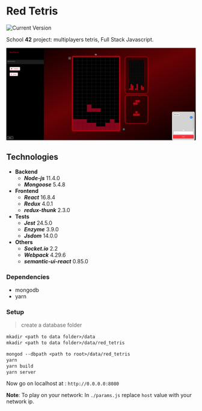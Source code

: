 # Red Tetris
![Current Version](https://img.shields.io/badge/version-0.1.1-green.svg)

School **42** project: multiplayers tetris, Full Stack Javascript.

![red tetris](./img/multi_in_game.png)

## Technologies
* **Backend**
    * **_Node-js_** 11.4.0
    * **_Mongoose_** 5.4.8
* **Frontend**
    * **_React_** 16.8.4
    * **_Redux_** 4.0.1
    * **_redux-thunk_** 2.3.0
* **Tests**
    * **_Jest_** 24.5.0
    * **_Enzyme_** 3.9.0
    * **_Jsdom_** 14.0.0
* **Others**
    * **_Socket.io_** 2.2
    * **_Webpack_** 4.29.6
    * **_semantic-ui-react_** 0.85.0

### Dependencies
* mongodb
* yarn

### Setup
> create a database folder
```
mkadir <path to data folder>/data
mkadir <path to data folder>/data/red_tetris
```
```
mongod --dbpath <path to root>/data/red_tetris
yarn
yarn build
yarn server 
```

Now go on localhost at : `http://0.0.0.0:8080`


**Note**: To play on your network:
In `./params.js` replace `host` value with your network ip. 